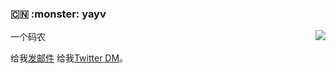### :cn: :monster: yayv

<img align="right" src="https://github-readme-stats.vercel.app/api?username=yayv&show_icons=true&icon_color=0366d6&text_color=24292e&bg_color=ffffff&hide_title=true" />

一个码农

给我[发邮件](mailto:yayv.cn@gmail.com)
给我[Twitter DM](https://twitter.com/yayv)。


<!--START_SECTION:my_github-->
<!--END_SECTION:my_github-->
